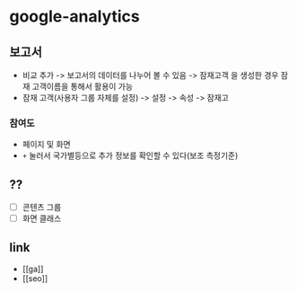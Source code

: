 # google-analytics

## 보고서
- 비교 추가 -> 보고서의 데이터를 나누어 볼 수 있음
  -> 잠재고객 을 생성한 경우 잠재 고객이름을 통해서 활용이 가능
- 잠재 고객(사용자 그룹 자체를 설정) -> 설정 -> 속성 -> 잠재고
### 참여도
-  페이지 및 화면
  - `+` 눌러서 국가별등으로 추가 정보를 확인할 수 있다(보조 측정기준)
  
## ??
- [ ] 콘텐츠 그룹
- [ ] 화면 클래스

## link
- [[ga]]
- [[seo]]
